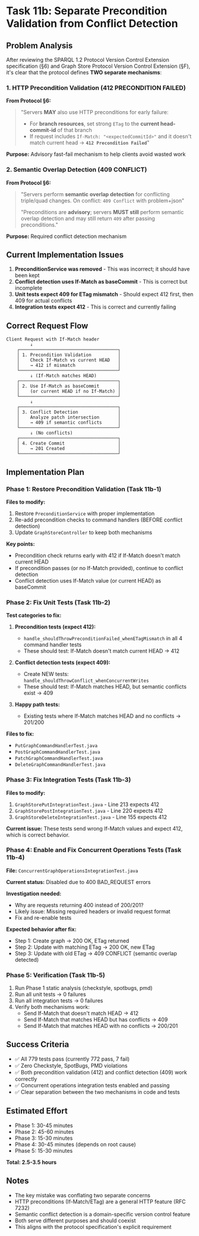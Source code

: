 # Task 11b: Separate Precondition Validation from Conflict Detection

## Problem Analysis

After reviewing the SPARQL 1.2 Protocol Version Control Extension specification (§6) and Graph Store Protocol Version Control Extension (§F), it's clear that the protocol defines **TWO separate mechanisms**:

### 1. HTTP Precondition Validation (412 PRECONDITION FAILED)
**From Protocol §6:**
> "Servers **MAY** also use HTTP preconditions for early failure:
> - For **branch resources**, set strong `ETag` to the **current head-commit-id** of that branch
> - If request includes `If-Match: "<expectedCommitId>"` and it doesn't match current head → **`412 Precondition Failed`**"

**Purpose:** Advisory fast-fail mechanism to help clients avoid wasted work

### 2. Semantic Overlap Detection (409 CONFLICT)
**From Protocol §6:**
> "Servers perform **semantic overlap detection** for conflicting triple/quad changes. On conflict: `409 Conflict` with problem+json"
>
> "Preconditions are **advisory**; servers **MUST still** perform semantic overlap detection and may still return `409` after passing preconditions."

**Purpose:** Required conflict detection mechanism

## Current Implementation Issues

1. **PreconditionService was removed** - This was incorrect; it should have been kept
2. **Conflict detection uses If-Match as baseCommit** - This is correct but incomplete
3. **Unit tests expect 409 for ETag mismatch** - Should expect 412 first, then 409 for actual conflicts
4. **Integration tests expect 412** - This is correct and currently failing

## Correct Request Flow

```
Client Request with If-Match header
         ↓
    ┌─────────────────────────────────────┐
    │ 1. Precondition Validation          │
    │    Check If-Match vs current HEAD   │
    │    → 412 if mismatch                │
    └─────────────────────────────────────┘
         ↓ (If-Match matches HEAD)
    ┌─────────────────────────────────────┐
    │ 2. Use If-Match as baseCommit       │
    │    (or current HEAD if no If-Match) │
    └─────────────────────────────────────┘
         ↓
    ┌─────────────────────────────────────┐
    │ 3. Conflict Detection               │
    │    Analyze patch intersection       │
    │    → 409 if semantic conflicts      │
    └─────────────────────────────────────┘
         ↓ (No conflicts)
    ┌─────────────────────────────────────┐
    │ 4. Create Commit                    │
    │    → 201 Created                    │
    └─────────────────────────────────────┘
```

## Implementation Plan

### Phase 1: Restore Precondition Validation (Task 11b-1)

**Files to modify:**
1. Restore `PreconditionService` with proper implementation
2. Re-add precondition checks to command handlers (BEFORE conflict detection)
3. Update `GraphStoreController` to keep both mechanisms

**Key points:**
- Precondition check returns early with 412 if If-Match doesn't match current HEAD
- If precondition passes (or no If-Match provided), continue to conflict detection
- Conflict detection uses If-Match value (or current HEAD) as baseCommit

### Phase 2: Fix Unit Tests (Task 11b-2)

**Test categories to fix:**

1. **Precondition tests (expect 412):**
   - `handle_shouldThrowPreconditionFailed_whenETagMismatch` in all 4 command handler tests
   - These should test: If-Match doesn't match current HEAD → 412

2. **Conflict detection tests (expect 409):**
   - Create NEW tests: `handle_shouldThrowConflict_whenConcurrentWrites`
   - These should test: If-Match matches HEAD, but semantic conflicts exist → 409

3. **Happy path tests:**
   - Existing tests where If-Match matches HEAD and no conflicts → 201/200

**Files to fix:**
- `PutGraphCommandHandlerTest.java`
- `PostGraphCommandHandlerTest.java`
- `PatchGraphCommandHandlerTest.java`
- `DeleteGraphCommandHandlerTest.java`

### Phase 3: Fix Integration Tests (Task 11b-3)

**Files to modify:**
1. `GraphStorePutIntegrationTest.java` - Line 213 expects 412
2. `GraphStorePostIntegrationTest.java` - Line 220 expects 412
3. `GraphStoreDeleteIntegrationTest.java` - Line 155 expects 412

**Current issue:** These tests send wrong If-Match values and expect 412, which is correct behavior.

### Phase 4: Enable and Fix Concurrent Operations Tests (Task 11b-4)

**File:** `ConcurrentGraphOperationsIntegrationTest.java`

**Current status:** Disabled due to 400 BAD_REQUEST errors

**Investigation needed:**
- Why are requests returning 400 instead of 200/201?
- Likely issue: Missing required headers or invalid request format
- Fix and re-enable tests

**Expected behavior after fix:**
- Step 1: Create graph → 200 OK, ETag returned
- Step 2: Update with matching ETag → 200 OK, new ETag
- Step 3: Update with old ETag → 409 CONFLICT (semantic overlap detected)

### Phase 5: Verification (Task 11b-5)

1. Run Phase 1 static analysis (checkstyle, spotbugs, pmd)
2. Run all unit tests → 0 failures
3. Run all integration tests → 0 failures
4. Verify both mechanisms work:
   - Send If-Match that doesn't match HEAD → 412
   - Send If-Match that matches HEAD but has conflicts → 409
   - Send If-Match that matches HEAD with no conflicts → 200/201

## Success Criteria

- ✅ All 779 tests pass (currently 772 pass, 7 fail)
- ✅ Zero Checkstyle, SpotBugs, PMD violations
- ✅ Both precondition validation (412) and conflict detection (409) work correctly
- ✅ Concurrent operations integration tests enabled and passing
- ✅ Clear separation between the two mechanisms in code and tests

## Estimated Effort

- Phase 1: 30-45 minutes
- Phase 2: 45-60 minutes
- Phase 3: 15-30 minutes
- Phase 4: 30-45 minutes (depends on root cause)
- Phase 5: 15-30 minutes

**Total: 2.5-3.5 hours**

## Notes

- The key mistake was conflating two separate concerns
- HTTP preconditions (If-Match/ETag) are a general HTTP feature (RFC 7232)
- Semantic conflict detection is a domain-specific version control feature
- Both serve different purposes and should coexist
- This aligns with the protocol specification's explicit requirement
